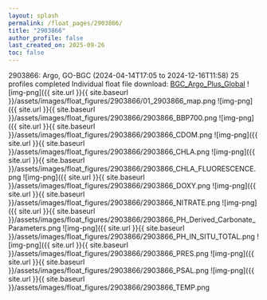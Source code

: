```yaml
---
layout: splash
permalink: /float_pages/2903866/
title: "2903866"
author_profile: false
last_created_on: 2025-09-26
toc: false
---
```

 
2903866: Argo, GO-BGC (2024-04-14T17:05 to 2024-12-16T11:58)
25 profiles completed
Individual float file download: [BGC_Argo_Plus_Global](https://ftp.soest.hawaii.edu/bgc_argo_plus/Individual_Floats/outliers_removed/2903866_Sprof_processed.nc)
![img-png]({{ site.url }}{{ site.baseurl }}/assets/images/float_figures/2903866/01_2903866_map.png
![img-png]({{ site.url }}{{ site.baseurl }}/assets/images/float_figures/2903866/2903866_BBP700.png
![img-png]({{ site.url }}{{ site.baseurl }}/assets/images/float_figures/2903866/2903866_CDOM.png
![img-png]({{ site.url }}{{ site.baseurl }}/assets/images/float_figures/2903866/2903866_CHLA.png
![img-png]({{ site.url }}{{ site.baseurl }}/assets/images/float_figures/2903866/2903866_CHLA_FLUORESCENCE.png
![img-png]({{ site.url }}{{ site.baseurl }}/assets/images/float_figures/2903866/2903866_DOXY.png
![img-png]({{ site.url }}{{ site.baseurl }}/assets/images/float_figures/2903866/2903866_NITRATE.png
![img-png]({{ site.url }}{{ site.baseurl }}/assets/images/float_figures/2903866/2903866_PH_Derived_Carbonate_Parameters.png
![img-png]({{ site.url }}{{ site.baseurl }}/assets/images/float_figures/2903866/2903866_PH_IN_SITU_TOTAL.png
![img-png]({{ site.url }}{{ site.baseurl }}/assets/images/float_figures/2903866/2903866_PRES.png
![img-png]({{ site.url }}{{ site.baseurl }}/assets/images/float_figures/2903866/2903866_PSAL.png
![img-png]({{ site.url }}{{ site.baseurl }}/assets/images/float_figures/2903866/2903866_TEMP.png
